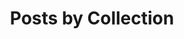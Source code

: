 ---
title: "Posts by Collection"
permalink: /collaction-archive/
layout: collection-archive
#author_profile: true
entries_layout: grid
classes: wide
---